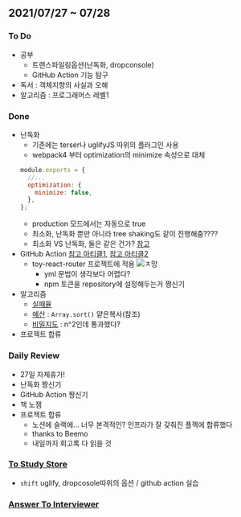 ## 2021/07/27 ~ 07/28

### To Do

- 공부
  - 트랜스파일링옵션(난독화, dropconsole)
  - GitHub Action 기능 탐구
- 독서 : 객체지향의 사실과 오해
- 알고리즘 : 프로그래머스 레벨1

### Done

- 난독화
  - 기존에는 terser나 uglifyJS 따위의 플러그인 사용
  - webpack4 부터 optimization의 minimize 속성으로 대체
  ```js
  module.exports = {
    //...
    optimization: {
      minimize: false,
    },
  };
  ```
    - production 모드에서는 자동으로 true
    - 최소화, 난독화 뿐만 아니라 tree shaking도 같이 진행해줌????
  - 최소화 VS 난독화, 둘은 같은 건가? [참고](https://12bme.tistory.com/357)
- GitHub Action [참고 아티클1](https://huns.me/posts/2019-12-17-34), [참고 아티클2](https://ddochea.tistory.com/128)
  - toy-react-router 프로젝트에 적용
  ![ㅈ망](https://user-images.githubusercontent.com/70461368/127277932-1461f853-2c9d-4ec0-bd8a-e84c2298a1ee.png)
    - yml 문법이 생각보다 어렵다?
    - npm 토큰을 repository에 설정해두는거 짱신기
- 알고리즘
  - [실패율](./prgs_42889.js)
  - [예산](./prgs_12982.js) : `Array.sort()` 얕은복사(참조)
  - [비밀지도](./prgs_17681.js) : n^2인데 통과했다?
- 프로젝트 합류

### Daily Review

- 27일 자체휴가!
- 난독화 짱신기
- GitHub Action 짱신기
- 책 노잼
- 프로젝트 합류
  - 노션에 슬랙에... 너무 본격적인? 인프라가 잘 갖춰진 플젝에 합류했다
  - thanks to Beemo
  - 내일까지 회고록 다 읽을 것

### [To Study Store](../docs/toStudyStore.md)

- `shift` uglify, dropcosole따위의 옵션 / github action 실습

### [Answer To Interviewer](../docs/answerToInterviewer.md)
